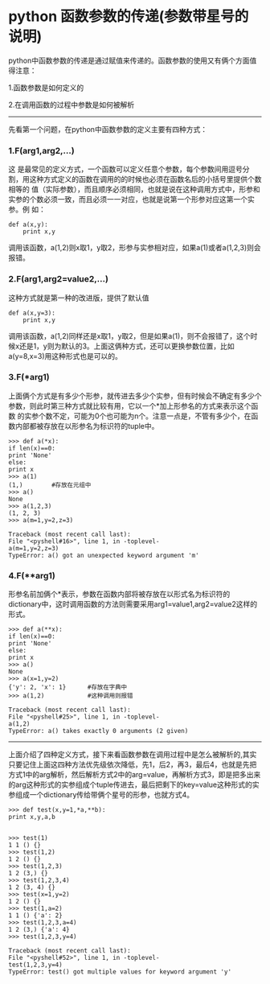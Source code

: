 python 函数参数的传递(参数带星号的说明)
=======================================

python中函数参数的传递是通过赋值来传递的。函数参数的使用又有俩个方面值得注意：

1.函数参数是如何定义的 

2.在调用函数的过程中参数是如何被解析

---

先看第一个问题，在python中函数参数的定义主要有四种方式：

### 1.F(arg1,arg2,...)

这 是最常见的定义方式，一个函数可以定义任意个参数，每个参数间用逗号分割，用这种方式定义的函数在调用的的时候也必须在函数名后的小括号里提供个数相等的 值（实际参数），而且顺序必须相同，也就是说在这种调用方式中，形参和实参的个数必须一致，而且必须一一对应，也就是说第一个形参对应这第一个实参。例 如：

	def a(x,y):
	    print x,y

调用该函数，a(1,2)则x取1，y取2，形参与实参相对应，如果a(1)或者a(1,2,3)则会报错。


### 2.F(arg1,arg2=value2,...)

这种方式就是第一种的改进版，提供了默认值

	def a(x,y=3):
	    print x,y

调用该函数，a(1,2)同样还是x取1，y取2，但是如果a(1)，则不会报错了，这个时候x还是1，y则为默认的3。上面这俩种方式，还可以更换参数位置，比如a(y=8,x=3)用这种形式也是可以的。


### 3.F(*arg1)

上面俩个方式是有多少个形参，就传进去多少个实参，但有时候会不确定有多少个参数，则此时第三种方式就比较有用，它以一个*加上形参名的方式来表示这个函数 的实参个数不定，可能为0个也可能为n个。注意一点是，不管有多少个，在函数内部都被存放在以形参名为标识符的tuple中。

	>>> def a(*x):
	if len(x)==0:
	print 'None'
	else:
	print x
	>>> a(1)
	(1,)        #存放在元组中
	>>> a()
	None
	>>> a(1,2,3)
	(1, 2, 3)
	>>> a(m=1,y=2,z=3)

	Traceback (most recent call last):
	File "<pyshell#16>", line 1, in -toplevel-
	a(m=1,y=2,z=3)
	TypeError: a() got an unexpected keyword argument 'm'


### 4.F(**arg1)

形参名前加俩个*表示，参数在函数内部将被存放在以形式名为标识符的dictionary中，这时调用函数的方法则需要采用arg1=value1,arg2=value2这样的形式。

	>>> def a(**x):
	if len(x)==0:
	print 'None'
	else:
	print x  
	>>> a()
	None
	>>> a(x=1,y=2)
	{'y': 2, 'x': 1}      #存放在字典中
	>>> a(1,2)            #这种调用则报错

	Traceback (most recent call last):
	File "<pyshell#25>", line 1, in -toplevel-
	a(1,2)
	TypeError: a() takes exactly 0 arguments (2 given)


---

上面介绍了四种定义方式，接下来看函数参数在调用过程中是怎么被解析的,其实只要记住上面这四种方法优先级依次降低，先1，后2，再3，最后4，也就是先把方式1中的arg解析，然后解析方式2中的arg=value，再解析方式3，即是把多出来的arg这种形式的实参组成个tuple传进去，最后把剩下的key=value这种形式的实参组成一个dictionary传给带俩个星号的形参，也就方式4。

	>>> def test(x,y=1,*a,**b):
	print x,y,a,b


	>>> test(1)
	1 1 () {}
	>>> test(1,2)
	1 2 () {}
	>>> test(1,2,3)
	1 2 (3,) {}
	>>> test(1,2,3,4)
	1 2 (3, 4) {}
	>>> test(x=1,y=2)
	1 2 () {}
	>>> test(1,a=2)
	1 1 () {'a': 2}
	>>> test(1,2,3,a=4)
	1 2 (3,) {'a': 4}
	>>> test(1,2,3,y=4)

	Traceback (most recent call last):
	File "<pyshell#52>", line 1, in -toplevel-
	test(1,2,3,y=4)
	TypeError: test() got multiple values for keyword argument 'y'
